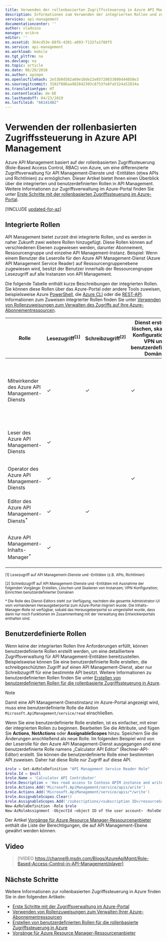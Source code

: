 ```yaml
---
title: Verwenden der rollenbasierten Zugriffssteuerung in Azure API Management | Microsoft-Dokumentation
description: Informationen zum Verwenden der integrierten Rollen und zum Erstellen benutzerdefinierter Rollen in Azure API Management
services: api-management
documentationcenter: ''
author: vladvino
manager: erikre
editor: ''
ms.assetid: 364cd53e-88fb-4301-a093-f132fa1f88f5
ms.service: api-management
ms.workload: mobile
ms.tgt_pltfrm: na
ms.devlang: na
ms.topic: article
ms.date: 06/20/2018
ms.author: apimpm
ms.openlocfilehash: 2e53b0d582a69e10de22e85720833800d44058e3
ms.sourcegitcommit: 3102f886aa962842303c8753fe8fa5324a52834a
ms.translationtype: HT
ms.contentlocale: de-DE
ms.lasthandoff: 04/23/2019
ms.locfileid: "66141482"
---
```

# <a name="how-to-use-role-based-access-control-in-azure-api-management"></a>Verwenden der rollenbasierten Zugriffssteuerung in Azure API Management

Azure API Management basiert auf der rollenbasierten Zugriffssteuerung (Role-Based Access Control, RBAC) von Azure, um eine differenzierte Zugriffsverwaltung für API Management-Dienste und -Entitäten (etwa APIs und Richtlinien) zu ermöglichen. Dieser Artikel bietet Ihnen einen Überblick über die integrierten und benutzerdefinierten Rollen in API Management. Weitere Informationen zur Zugriffsverwaltung im Azure-Portal finden Sie unter [Erste Schritte mit der rollenbasierten Zugriffssteuerung im Azure-Portal](https://azure.microsoft.com/documentation/articles/role-based-access-control-what-is/).

[!INCLUDE [updated-for-az](../../includes/updated-for-az.md)]

## <a name="built-in-roles"></a>Integrierte Rollen

API Management bietet zurzeit drei integrierte Rollen, und es werden in naher Zukunft zwei weitere Rollen hinzugefügt. Diese Rollen können auf verschiedenen Ebenen zugewiesen werden, darunter Abonnement, Ressourcengruppe und einzelne API Management-Instanz. Beispiel: Wenn einem Benutzer die Leserolle für den Azure API Management-Dienst (Azure API Management Service Reader) auf Ressourcengruppenebene zugewiesen wird, besitzt der Benutzer innerhalb der Ressourcengruppe Lesezugriff auf alle Instanzen von API Management. 

Die folgende Tabelle enthält kurze Beschreibungen der integrierten Rollen. Sie können diese Rollen über das Azure-Portal oder andere Tools zuweisen, beispielsweise Azure [PowerShell](https://docs.microsoft.com/azure/role-based-access-control/role-assignments-powershell), die [Azure CLI](https://docs.microsoft.com/azure/role-based-access-control/role-assignments-cli) oder die [REST-API](https://docs.microsoft.com/azure/role-based-access-control/role-assignments-rest). Informationen zum Zuweisen integrierter Rollen finden Sie unter [Verwenden von Rollenzuweisungen zum Verwalten des Zugriffs auf Ihre Azure-Abonnementressourcen](https://docs.microsoft.com/azure/role-based-access-control/role-assignments-portal).

| Rolle          | Lesezugriff<sup>[1]</sup> | Schreibzugriff<sup>[2]</sup> | Dienst erstellen, löschen, skalieren, Konfiguration von VPN und benutzerdefinierter Domäne | Zugriff auf das Legacy-Herausgeberportal | BESCHREIBUNG
| ------------- | ---- | ---- | ---- | ---- | ---- 
| Mitwirkender des Azure API Management-Diensts | ✓ | ✓ | ✓ | ✓ | Administrator. Besitzt CRUD-Vollzugriff auf API Management-Dienste und -Entitäten (z.B. APIs, Richtlinien). Besitzt Zugriff auf das Legacy-Herausgeberportal. |
| Leser des Azure API Management-Diensts | ✓ | | || Besitzt schreibgeschützten Zugriff auf API Management-Dienste und -Entitäten. |
| Operator des Azure API Management-Diensts | ✓ | | ✓ | | Kann API Management-Dienste, jedoch keine Entitäten verwalten.|
| Editor des Azure API Management-Diensts<sup>*</sup> | ✓ | ✓ | |  | Kann API Management-Entitäten, jedoch keine Dienste verwalten.|
| Azure API Management-Inhalts-Manager<sup>*</sup> | ✓ | | | ✓ | Kann das Entwicklerportal verwalten. Schreibgeschützter Zugriff auf Dienste und Entitäten.|

<sup>[1] Lesezugriff auf API Management-Dienste und -Entitäten (z.B. APIs, Richtlinien)</sup>

<sup>[2] Schreibzugriff auf API Management-Dienste und -Entitäten mit Ausnahme der folgenden Vorgänge: Erstellen, Löschen und Skalieren von Instanzen; VPN-Konfiguration; Einrichten benutzerdefinierter Domänen</sup>

<sup>\* Die Rolle des Dienst-Editors steht zur Verfügung, nachdem die gesamte Administrator-UI vom vorhandenen Herausgeberportal zum Azure-Portal migriert wurde. Die Inhalts-Manager-Rolle ist verfügbar, sobald das Herausgeberportal so umgestaltet wurde, dass darin nur noch Funktionen im Zusammenhang mit der Verwaltung des Entwicklerportals enthalten sind.</sup>  

## <a name="custom-roles"></a>Benutzerdefinierte Rollen

Wenn keine der integrierten Rollen Ihre Anforderungen erfüllt, können benutzerdefinierte Rollen erstellt werden, um eine detailliertere Zugriffsverwaltung für API Management-Entitäten bereitzustellen. Beispielsweise können Sie eine benutzerdefinierte Rolle erstellen, die schreibgeschützten Zugriff auf einen API Management-Dienst, aber nur Schreibzugriff für eine bestimmte API besitzt. Weitere Informationen zu benutzerdefinierten Rollen finden Sie unter [Erstellen von benutzerdefinierten Rollen für die rollenbasierte Zugriffssteuerung in Azure](https://docs.microsoft.com/azure/role-based-access-control/custom-roles). 

> [!NOTE]
> Damit eine API Management-Dienstinstanz im Azure-Portal angezeigt wird, muss eine benutzerdefinierte Rolle die Aktion ```Microsoft.ApiManagement/service/read``` einschließen.

Wenn Sie eine benutzerdefinierte Rolle erstellen, ist es einfacher, mit einer der integrierten Rollen zu beginnen. Bearbeiten Sie die Attribute, und fügen Sie **Actions**, **NotActions** oder **AssignableScopes** hinzu. Speichern Sie die Änderungen anschließend als neue Rolle. Im folgenden Beispiel wird von der Leserolle für den Azure API Management-Dienst ausgegangen und eine benutzerdefinierte Rolle namens „Calculator API Editor“ (Rechner-API-Editor) erstellt. Sie können die benutzerdefinierte Rolle einer bestimmten API zuweisen. Daher hat diese Rolle nur Zugriff auf diese API. 

```powershell
$role = Get-AzRoleDefinition "API Management Service Reader Role"
$role.Id = $null
$role.Name = 'Calculator API Contributor'
$role.Description = 'Has read access to Contoso APIM instance and write access to the Calculator API.'
$role.Actions.Add('Microsoft.ApiManagement/service/apis/write')
$role.Actions.Add('Microsoft.ApiManagement/service/apis/*/write')
$role.AssignableScopes.Clear()
$role.AssignableScopes.Add('/subscriptions/<subscription ID>/resourceGroups/<resource group name>/providers/Microsoft.ApiManagement/service/<service name>/apis/<api ID>')
New-AzRoleDefinition -Role $role
New-AzRoleAssignment -ObjectId <object ID of the user account> -RoleDefinitionName 'Calculator API Contributor' -Scope '/subscriptions/<subscription ID>/resourceGroups/<resource group name>/providers/Microsoft.ApiManagement/service/<service name>/apis/<api ID>'
```

Der Artikel [Vorgänge für Azure Resource Manager-Ressourcenanbieter](../role-based-access-control/resource-provider-operations.md#microsoftapimanagement) enthält die Liste der Berechtigungen, die auf API Management-Ebene gewährt werden können.

## <a name="video"></a>Video


> [!VIDEO https://channel9.msdn.com/Blogs/AzureApiMgmt/Role-Based-Access-Control-in-API-Management/player]
>
>

## <a name="next-steps"></a>Nächste Schritte

Weitere Informationen zur rollenbasierten Zugriffssteuerung in Azure finden Sie in den folgenden Artikeln:
  * [Erste Schritte mit der Zugriffsverwaltung im Azure-Portal](../role-based-access-control/overview.md)
  * [Verwenden von Rollenzuweisungen zum Verwalten Ihrer Azure-Abonnementressourcen](../role-based-access-control/role-assignments-portal.md)
  * [Erstellen von benutzerdefinierten Rollen für die rollenbasierte Zugriffssteuerung in Azure](../role-based-access-control/custom-roles.md)
  * [Vorgänge für Azure Resource Manager-Ressourcenanbieter](../role-based-access-control/resource-provider-operations.md#microsoftapimanagement)